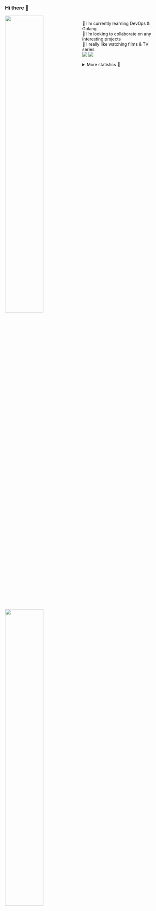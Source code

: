### Hi there 👋


[<img align="left" width="50%" src="https://github-readme-stats.vercel.app/api?username=rufusnufus&hide=issues&show_icons=true&count_private=true&theme=transparent&title_color=FF6F40&text_color=FBF9F8&icon_color=F48242&hide_border=true&hide_title=true#gh-dark-mode-only">](https://metrics.lecoq.io/rufusnufus#gh-dark-mode-only)
[<img align="left" width="50%" src="https://github-readme-stats.vercel.app/api?username=rufusnufus&hide=issues&show_icons=true&count_private=true&theme=transparent&title_color=FF6533&text_color=4D4644&icon_color=FF8038&hide_border=true&hide_title=true#gh-light-mode-only">](https://metrics.lecoq.io/rufusnufus#gh-light-mode-only)

<p>
  <br>
  🌱 I’m currently learning DevOps & Golang</br>
  👯 I’m looking to collaborate on any interesting projects</br>
  🎥 I really like watching films & TV series</br>
  <a href="https://linkedin.com/in/rufusnufus"><img src="https://img.shields.io/badge/linkedin-0077B5.svg?style=for-the-badge&logo=linkedin&logoColor=white"/></a>
  <a href="https://t.me/rufusnufus"><img src="https://img.shields.io/badge/-telegram-black?style=for-the-badge&color=blue&logo=telegram"/></a>
</p>

<p text-align="left">
<details>
  <summary>More statistics 👀</summary><br/>

<!--START_SECTION:waka-->
![Code Time](http://img.shields.io/badge/Code%20Time-436%20hrs%2024%20mins-blue)

![Profile Views](http://img.shields.io/badge/Profile%20Views-0-blue)

**I'm an Early 🐤** 

```text
🌞 Morning                6711 commits        █████░░░░░░░░░░░░░░░░░░░░   21.50 % 
🌆 Daytime                18056 commits       ██████████████░░░░░░░░░░░   57.84 % 
🌃 Evening                5654 commits        █████░░░░░░░░░░░░░░░░░░░░   18.11 % 
🌙 Night                  794 commits         █░░░░░░░░░░░░░░░░░░░░░░░░   02.54 % 
```
📅 **I'm Most Productive on Monday** 

```text
Monday                   6308 commits        █████░░░░░░░░░░░░░░░░░░░░   20.21 % 
Tuesday                  5915 commits        █████░░░░░░░░░░░░░░░░░░░░   18.95 % 
Wednesday                6200 commits        █████░░░░░░░░░░░░░░░░░░░░   19.86 % 
Thursday                 5651 commits        █████░░░░░░░░░░░░░░░░░░░░   18.10 % 
Friday                   5537 commits        ████░░░░░░░░░░░░░░░░░░░░░   17.74 % 
Saturday                 679 commits         █░░░░░░░░░░░░░░░░░░░░░░░░   02.18 % 
Sunday                   925 commits         █░░░░░░░░░░░░░░░░░░░░░░░░   02.96 % 
```


📊 **This Week I Spent My Time On** 

```text
💬 Programming Languages: 
YAML                     3 hrs 56 mins       █████████░░░░░░░░░░░░░░░░   37.57 % 
HCL                      2 hrs 46 mins       ███████░░░░░░░░░░░░░░░░░░   26.42 % 
Terraform                1 hr 33 mins        ████░░░░░░░░░░░░░░░░░░░░░   14.77 % 
Other                    1 hr 32 mins        ████░░░░░░░░░░░░░░░░░░░░░   14.74 % 
Go                       37 mins             █░░░░░░░░░░░░░░░░░░░░░░░░   05.93 % 

🔥 Editors: 
VS Code                  8 hrs 57 mins       █████████████████████░░░░   85.27 % 
iTerm2                   1 hr 32 mins        ████░░░░░░░░░░░░░░░░░░░░░   14.73 % 
```

**I Mostly Code in Java** 

```text
Python                   19 repos            ███░░░░░░░░░░░░░░░░░░░░░░   12.75 % 
Smarty                   12 repos            ██░░░░░░░░░░░░░░░░░░░░░░░   08.05 % 
HCL                      7 repos             █░░░░░░░░░░░░░░░░░░░░░░░░   04.70 % 
HTML                     4 repos             █░░░░░░░░░░░░░░░░░░░░░░░░   02.68 % 
Mustache                 3 repos             █░░░░░░░░░░░░░░░░░░░░░░░░   02.01 % 
```




 Last Updated on 20/08/2023 01:00:14 UTC
<!--END_SECTION:waka-->

</details>
</p>
